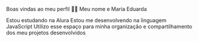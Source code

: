 Boas vindas ao meu perfil 💙💙
Meu nome e Maria Eduarda 

Estou estudando na Alura
Estou me desenvolvendo na linguagem JavaScript
Utilizo esse espaço para minha organização e compartilhamento dos meu projetos desenvolvidos

